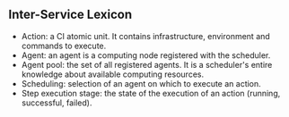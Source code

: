 
## Inter-Service Lexicon

- Action: a CI atomic unit. It contains infrastructure, environment and commands to execute.
- Agent: an agent is a computing node registered with the scheduler.
- Agent pool: the set of all registered agents. It is a scheduler's entire knowledge about available computing resources.
- Scheduling: selection of an agent on which to execute an action.
- Step execution stage: the state of the execution of an action (running, successful, failed).

